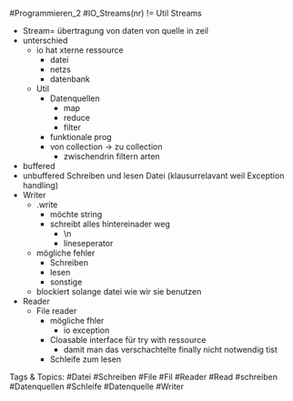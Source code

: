  #Programmieren_2 #IO_Streams(nr)
 != Util Streams
  - Stream= übertragung von daten von quelle in zeil
  - unterschied
    - io hat xterne ressource
      - datei
      - netzs
      - datenbank
    - Util
      - Datenquellen
        - map
        - reduce
        - filter
      - funktionale prog
      - von collection -> zu collection
        - zwischendrin filtern
 arten
  - buffered 
  - unbuffered
 Schreiben und lesen Datei
  (klausurrelavant weil Exception handling)
  - Writer
    - .write
      - möchte string
      - schreibt alles hintereinader weg
        - \n
        - lineseperator
    - mögliche fehler
      - Schreiben
      - lesen
      - sonstige
    - blockiert solange datei wie wir sie benutzen
  - Reader
    - File reader
      - mögliche fhler
        - io exception
      - Cloasable interface für try with ressource
        - damit man das verschachtelte finally nicht notwendig tist
      - Schleife zum lesen

   Tags & Topics:
   #Datei
   #Schreiben
   #File
   #Fil
   #Reader
   #Read
   #schreiben
   #Datenquellen
   #Schleife
   #Datenquelle
   #Writer